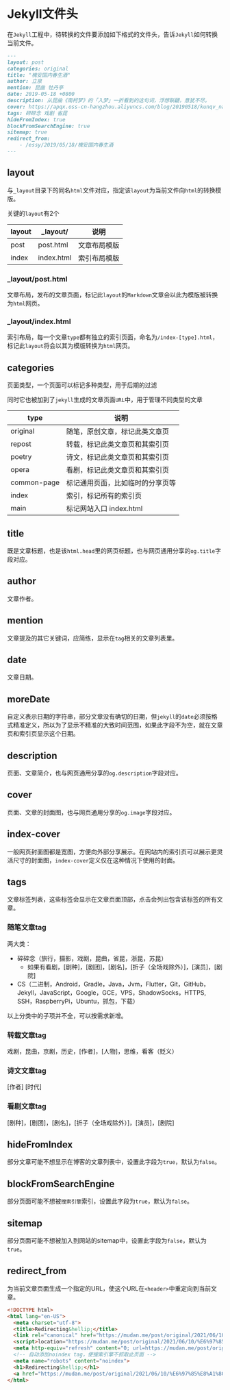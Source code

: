 # Jekyll文件头

在`Jekyll`工程中，待转换的文件要添加如下格式的文件头，告诉`Jekyll`如何转换当前文件。

```markdown
---
layout: post
categories: original
title: "槐安国内春生酒"
author: 立泉
mention: 昆曲 牡丹亭
date: 2019-05-18 +0800
description: 从昆曲《南柯梦》的「入梦」一折看到的这句词，浮想联翩，意犹不尽。
cover: https://apqx.oss-cn-hangzhou.aliyuncs.com/blog/20190518/kunqv_nankemeng_diexi.jpg
tags: 碎碎念 戏剧 省昆
hideFromIndex: true
blockFromSearchEngine: true
sitemap: true
redirect_from:
    - /essy/2019/05/18/槐安国内春生酒
---
```

## layout

与`_layout`目录下的同名`html`文件对应，指定该`layout`为当前文件向`html`的转换模版。

关键的`layout`有2个

| layout | _layout/   | 说明     |
|--------|------------|--------|
| post   | post.html  | 文章布局模版 |
| index  | index.html | 索引布局模版 |

### _layout/post.html

文章布局，发布的文章页面，标记此`layout`的`Markdown`文章会以此为模版被转换为`html`网页。

### _layout/index.html

索引布局，每一个文章`type`都有独立的索引页面，命名为`/index-[type].html`，标记此`layout`将会以其为模版转换为`html`网页。

## categories

页面类型，一个页面可以标记多种类型，用于后期的过滤

同时它也被加到了`jekyll`生成的文章页面`URL`中，用于管理不同类型的文章

| type        | 说明                            |
|-------------|-------------------------------|
| original    | 随笔，原创文章，标记此类文章页    |
| repost      | 转载，标记此类文章页和其索引页   |
| poetry      | 诗文，标记此类文章页和其索引页   |
| opera       | 看剧，标记此类文章页和其索引页   |
| common-page | 标记通用页面，比如临时的分享页等 |
| index       | 索引，标记所有的索引页           |
| main        | 标记网站入口 index.html         |

## title

既是文章标题，也是该`html.head`里的网页标题，也与网页通用分享的`og.title`字段对应。

## author

文章作者。

## mention

文章提及的其它关键词，应简练，显示在`tag`相关的文章列表里。

## date

文章日期。

## moreDate

自定义表示日期的字符串，部分文章没有确切的日期，但`jekyll`的`date`必须按格式精准定义，所以为了显示不精准的大致时间范围，如果此字段不为空，就在文章页和索引页显示这个日期。

## description

页面、文章简介，也与网页通用分享的`og.description`字段对应。

## cover

页面、文章的封面图，也与网页通用分享的`og.image`字段对应。

## index-cover

一般网页封面图都是宽图，方便向外部分享展示。在网站内的索引页可以展示更灵活尺寸的封面图，`index-cover`定义仅在这种情况下使用的封面。

## tags

文章标签列表，这些标签会显示在文章页面顶部，点击会列出包含该标签的所有文章。

### 随笔文章tag

两大类：

* 碎碎念（旅行，摄影，戏剧，昆曲，省昆，浙昆，苏昆）
    * 如果有看剧，[剧种]，[剧团]，[剧名]，[折子（全场戏除外）]，[演员]，[剧院]
* CS（二进制，Android，Gradle，Java，Jvm，Flutter，Git，GitHub，Jekyll，JavaScript，Google，GCE，VPS，ShadowSocks，HTTPS, SSH，RaspberryPi，Ubuntu，抓包，下载）

以上分类中的子项并不全，可以按需求新增。

### 转载文章tag

戏剧，昆曲，京剧，历史，[作者]，[人物]，思维，看客（贬义）

### 诗文文章tag

[作者] [时代]

### 看剧文章tag

[剧种]，[剧团]，[剧名]，[折子（全场戏除外）]，[演员]，[剧院]

## hideFromIndex

部分文章可能不想显示在博客的文章列表中，设置此字段为`true`，默认为`false`。

## blockFromSearchEngine

部分页面可能不想被`搜索引擎`索引，设置此字段为`true`，默认为`false`。

## sitemap

部分页面可能不想被加入到网站的sitemap中，设置此字段为`false`，默认为`true`。

## redirect_from

为当前文章页面生成一个指定的URL，使这个URL在`<header>`中重定向到当前文章。

```html
<!DOCTYPE html>
<html lang="en-US">
  <meta charset="utf-8">
  <title>Redirecting&hellip;</title>
  <link rel="canonical" href="https://mudan.me/post/original/2021/06/10/%E6%97%85%E8%A1%8C%E5%BF%9703-%E5%85%B0%E8%8B%91%E7%8B%AE%E5%90%BC.html">
  <script>location="https://mudan.me/post/original/2021/06/10/%E6%97%85%E8%A1%8C%E5%BF%9703-%E5%85%B0%E8%8B%91%E7%8B%AE%E5%90%BC.html"</script>
  <meta http-equiv="refresh" content="0; url=https://mudan.me/post/original/2021/06/10/%E6%97%85%E8%A1%8C%E5%BF%9703-%E5%85%B0%E8%8B%91%E7%8B%AE%E5%90%BC.html">
  <!-- 自动添加noindex tag，使搜索引擎不抓取此页面 -->
  <meta name="robots" content="noindex">
  <h1>Redirecting&hellip;</h1>
  <a href="https://mudan.me/post/original/2021/06/10/%E6%97%85%E8%A1%8C%E5%BF%9703-%E5%85%B0%E8%8B%91%E7%8B%AE%E5%90%BC.html">Click here if you are not redirected.</a>
</html>
```
